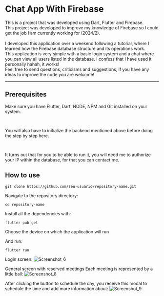 # Chat App With Firebase

<p>
This is a project that was developed using Dart, Flutter and Firebase.
<br>
This project was developed to improve my knowledge of Firebase so I could get the job I am currently working for (2024/2).
<br>
<br> 
I developed this application over a weekend following a tutorial, where I learned how the Firebase database structure and its operations work.
<br> 
This application is very simple with a basic login system and a chat where you can view all users listed in the database. I confess that I have used it personally hahah, it works!  

<br>
Feel free to send questions, criticisms and suggestions, if you have any ideas to improve the code you are welcome!
</p>

---

## Prerequisites
<p>
Make sure you have Flutter, Dart, NODE, NPM and Git installed on your system.
</p>
<br>
<p>
You will also have to initialize the backend mentioned above before doing the step by step here.
</p>
<br>
<p>
It turns out that for you to be able to run it, you will need me to authorize your IP within the database, for that you can contact me.
</p>

## How to use

```
git clone https://github.com/seu-usuario/repository-name.git
```

<p>
Navigate to the repository directory:
</p>

```
cd repository-name
```

<p>
Install all the dependencies with:
</p>

```
flutter pub get
```

<p>
Choose the device on which the application will run
</p>

<p>
And run:
</p>

```
flutter run
```

Login screen:
![Screenshot_6](https://github.com/user-attachments/assets/a506efae-a99c-4d25-824e-bca1c1d99ea4)

General screen with reserved meetings
Each meeting is represented by a little ball:
![Screenshot_8](https://github.com/user-attachments/assets/b3303d62-b13d-4928-acb0-a4d2dc84b395)

After clicking the button to schedule the day, you receive this modal to schedule the time and add more information about:
![Screenshot_9](https://github.com/user-attachments/assets/dddbea71-1495-4f69-85d2-b6d6179a67a9)


